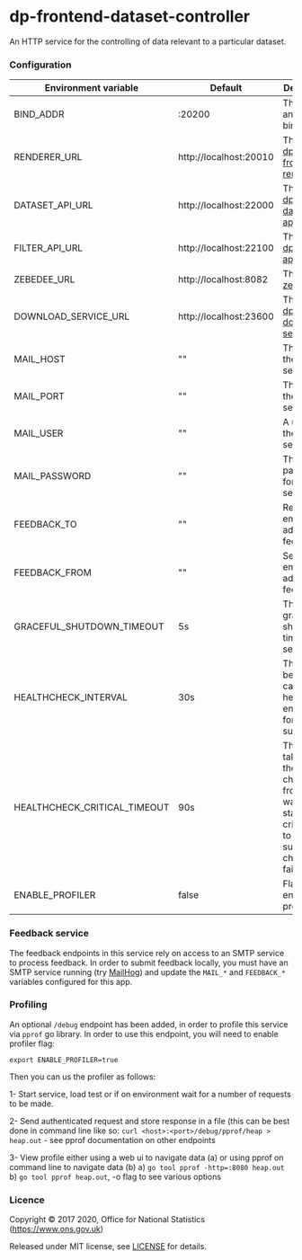 dp-frontend-dataset-controller
==================

An HTTP service for the controlling of data relevant to a particular dataset.

### Configuration

| Environment variable         | Default                 | Description
| -----------------------------| ----------------------- | --------------------------------------
| BIND_ADDR                    | :20200                  | The host and port to bind to.
| RENDERER_URL                 | http://localhost:20010  | The URL of [dp-frontend-renderer](https://www.github.com/ONSdigital/dp-frontend-renderer).
| DATASET_API_URL              | http://localhost:22000  | The URL of [dp-dataset-api](https://www.github.com/ONSdigital/dp-dataset-api).
| FILTER_API_URL               | http://localhost:22100  | The URL of [dp-filter-api](https://www.github.com/ONSdigital/dp-filter-api).
| ZEBEDEE_URL                  | http://localhost:8082   | The URL of [zebedee](https://www.github.com/ONSdigital/zebedee).
| DOWNLOAD_SERVICE_URL         | http://localhost:23600  | The URL of [dp-download-service](https://www.github.com/ONSdigital/dp-download-service).
| MAIL_HOST                    | ""                      | The host for the mail server.
| MAIL_PORT                    | ""                      | The port for the mail server.
| MAIL_USER                    | ""                      | A user on the mail server.
| MAIL_PASSWORD                | ""                      | The password for the mail server user.
| FEEDBACK_TO                  | ""                      | Receiver email address for feedback.
| FEEDBACK_FROM                | ""                      | Sender email address for feedback.
| GRACEFUL_SHUTDOWN_TIMEOUT    | 5s                      | The graceful shutdown timeout in seconds
| HEALTHCHECK_INTERVAL         | 30s                     | The time between calling healthcheck endpoints for check subsystems
| HEALTHCHECK_CRITICAL_TIMEOUT | 90s                     | The time taken for the health changes from warning state to critical due to subsystem check failures
| ENABLE_PROFILER              | false                   | Flag to enable go profiler

### Feedback service

The feedback endpoints in this service rely on access to an SMTP service to process feedback.
In order to submit feedback locally, you must have an SMTP service running (try [MailHog](https://www.github.com/mailhog/MailHog))
and update the `MAIL_*` and `FEEDBACK_*` variables configured for this app.

### Profiling

An optional `/debug` endpoint has been added, in order to profile this service via `pprof` go library.
In order to use this endpoint, you will need to enable profiler flag:

```
export ENABLE_PROFILER=true
```

Then you can us the profiler as follows:

1- Start service, load test or if on environment wait for a number of requests to be made.

2- Send authenticated request and store response in a file (this can be best done in command line like so: `curl <host>:<port>/debug/pprof/heap > heap.out` - see pprof documentation on other endpoints

3- View profile either using a web ui to navigate data (a) or using pprof on command line to navigate data (b) 
  a) `go tool pprof -http=:8080 heap.out`
  b) `go tool pprof heap.out`, -o flag to see various options

### Licence

Copyright ©‎ 2017 2020, Office for National Statistics (https://www.ons.gov.uk)

Released under MIT license, see [LICENSE](LICENSE.md) for details.
